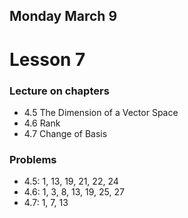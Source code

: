 ## Monday March 9
# Lesson 7

### Lecture on chapters
* 4.5 The Dimension of a Vector Space
* 4.6 Rank
* 4.7 Change of Basis

### Problems
* 4.5: 1, 13, 19, 21, 22, 24
* 4.6: 1, 3, 8, 13, 19, 25, 27
* 4.7: 1, 7, 13
